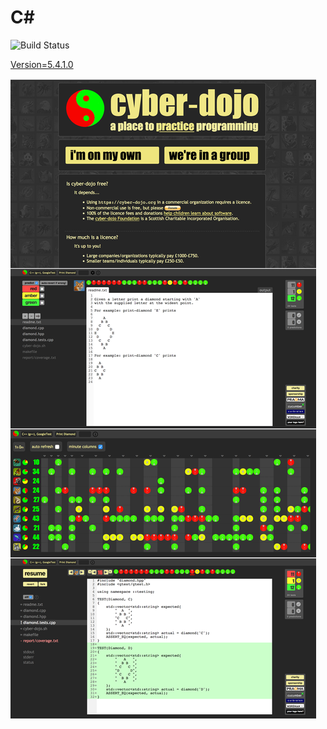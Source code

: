 # C#

![Build Status](https://travis-ci.org/cyber-dojo-languages/csharp.svg?branch=master)

[Version=5.4.1.0](https://github.com/cyber-dojo-languages/csharp/blob/master/check_version.sh)

![cyber-dojo.org home page](https://github.com/cyber-dojo/cyber-dojo/blob/master/shared/home_page_snapshot.png)
